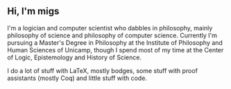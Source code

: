 ## Hi, I'm migs

I'm a logician and computer scientist who dabbles in philosophy, mainly philosophy of science and philosophy of computer science.
Currently I'm pursuing a Master's Degree in Philosophy at the Institute of Philosophy and Human Sciences of Unicamp, though I spend most of my time at the Center of Logic, Epistemology and History of Science.

I do a lot of stuff with LaTeX, mostly bodges, some stuff with proof assistants (mostly Coq) and little stuff with code.

<!--
**MiguelANunes/MiguelANunes** is a ✨ _special_ ✨ repository because its `README.md` (this file) appears on your GitHub profile.

Here are some ideas to get you started:

- 🔭 I’m currently working on ...
- 🌱 I’m currently learning ...
- 👯 I’m looking to collaborate on ...
- 🤔 I’m looking for help with ...
- 💬 Ask me about ...
- 📫 How to reach me: ...
- 😄 Pronouns: ...
- ⚡ Fun fact: ...
-->
